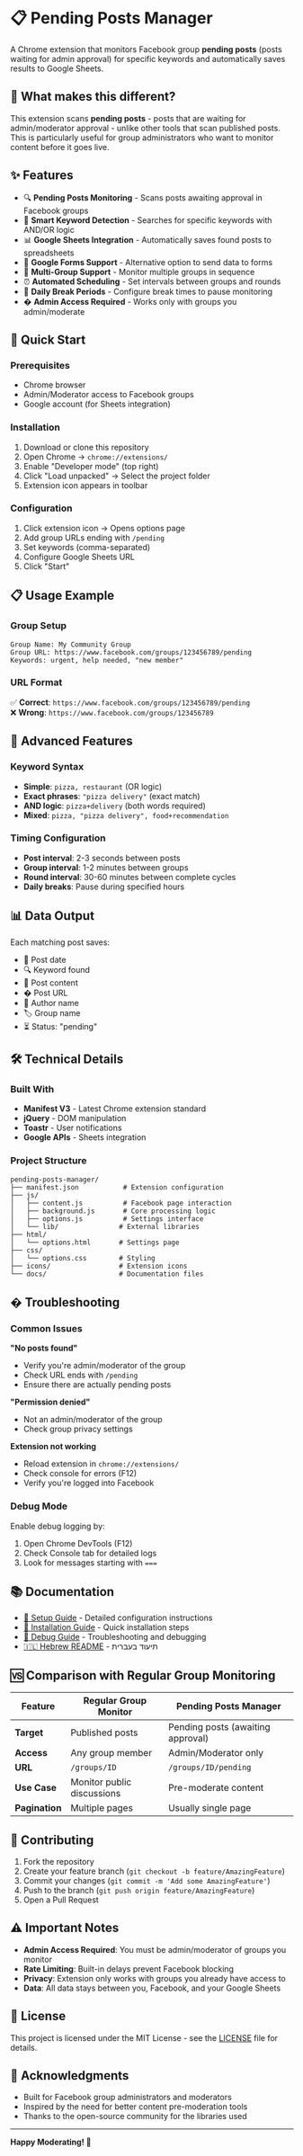 # 📋 Pending Posts Manager

A Chrome extension that monitors Facebook group **pending posts** (posts waiting for admin approval) for specific keywords and automatically saves results to Google Sheets.

## 🎯 What makes this different?

This extension scans **pending posts** - posts that are waiting for admin/moderator approval - unlike other tools that scan published posts. This is particularly useful for group administrators who want to monitor content before it goes live.

## ✨ Features

- 🔍 **Pending Posts Monitoring** - Scans posts awaiting approval in Facebook groups
- 🎯 **Smart Keyword Detection** - Searches for specific keywords with AND/OR logic
- 📊 **Google Sheets Integration** - Automatically saves found posts to spreadsheets
- 📝 **Google Forms Support** - Alternative option to send data to forms
- 🔄 **Multi-Group Support** - Monitor multiple groups in sequence
- ⏰ **Automated Scheduling** - Set intervals between groups and rounds
- 🛑 **Daily Break Periods** - Configure break times to pause monitoring
- � **Admin Access Required** - Works only with groups you admin/moderate

## 🚀 Quick Start

### Prerequisites
- Chrome browser
- Admin/Moderator access to Facebook groups
- Google account (for Sheets integration)

### Installation
1. Download or clone this repository
2. Open Chrome → `chrome://extensions/`
3. Enable "Developer mode" (top right)
4. Click "Load unpacked" → Select the project folder
5. Extension icon appears in toolbar

### Configuration
1. Click extension icon → Opens options page
2. Add group URLs ending with `/pending`
3. Set keywords (comma-separated)
4. Configure Google Sheets URL
5. Click "Start"

## 📋 Usage Example

### Group Setup
```
Group Name: My Community Group
Group URL: https://www.facebook.com/groups/123456789/pending
Keywords: urgent, help needed, "new member"
```

### URL Format
✅ **Correct**: `https://www.facebook.com/groups/123456789/pending`  
❌ **Wrong**: `https://www.facebook.com/groups/123456789`

## 🔧 Advanced Features

### Keyword Syntax
- **Simple**: `pizza, restaurant` (OR logic)
- **Exact phrases**: `"pizza delivery"` (exact match)
- **AND logic**: `pizza+delivery` (both words required)
- **Mixed**: `pizza, "pizza delivery", food+recommendation`

### Timing Configuration
- **Post interval**: 2-3 seconds between posts
- **Group interval**: 1-2 minutes between groups  
- **Round interval**: 30-60 minutes between complete cycles
- **Daily breaks**: Pause during specified hours

## 📊 Data Output

Each matching post saves:
- 📅 Post date
- 🔍 Keyword found
- 📝 Post content
- � Post URL
- 👤 Author name
- 🏷️ Group name
- ⏳ Status: "pending"

## 🛠️ Technical Details

### Built With
- **Manifest V3** - Latest Chrome extension standard
- **jQuery** - DOM manipulation
- **Toastr** - User notifications
- **Google APIs** - Sheets integration

### Project Structure
```
pending-posts-manager/
├── manifest.json           # Extension configuration
├── js/
│   ├── content.js          # Facebook page interaction
│   ├── background.js       # Core processing logic
│   ├── options.js          # Settings interface
│   └── lib/               # External libraries
├── html/
│   └── options.html       # Settings page
├── css/
│   └── options.css        # Styling
├── icons/                 # Extension icons
└── docs/                  # Documentation files
```

## � Troubleshooting

### Common Issues

**"No posts found"**
- Verify you're admin/moderator of the group
- Check URL ends with `/pending`
- Ensure there are actually pending posts

**"Permission denied"**
- Not an admin/moderator of the group
- Check group privacy settings

**Extension not working**
- Reload extension in `chrome://extensions/`
- Check console for errors (F12)
- Verify you're logged into Facebook

### Debug Mode
Enable debug logging by:
1. Open Chrome DevTools (F12)
2. Check Console tab for detailed logs
3. Look for messages starting with `===`

## 📚 Documentation

- [📖 Setup Guide](SETUP-GUIDE.md) - Detailed configuration instructions
- [🚀 Installation Guide](INSTALL.md) - Quick installation steps
- [🐛 Debug Guide](DEBUG.md) - Troubleshooting and debugging
- [🇮🇱 Hebrew README](README-he.md) - תיעוד בעברית

## 🆚 Comparison with Regular Group Monitoring

| Feature | Regular Group Monitor | Pending Posts Manager |
|---------|----------------------|----------------------|
| **Target** | Published posts | Pending posts (awaiting approval) |
| **Access** | Any group member | Admin/Moderator only |
| **URL** | `/groups/ID` | `/groups/ID/pending` |
| **Use Case** | Monitor public discussions | Pre-moderate content |
| **Pagination** | Multiple pages | Usually single page |

## 🤝 Contributing

1. Fork the repository
2. Create your feature branch (`git checkout -b feature/AmazingFeature`)
3. Commit your changes (`git commit -m 'Add some AmazingFeature'`)
4. Push to the branch (`git push origin feature/AmazingFeature`)
5. Open a Pull Request

## ⚠️ Important Notes

- **Admin Access Required**: You must be admin/moderator of groups you monitor
- **Rate Limiting**: Built-in delays prevent Facebook blocking
- **Privacy**: Extension only works with groups you already have access to
- **Data**: All data stays between you, Facebook, and your Google Sheets

## 📄 License

This project is licensed under the MIT License - see the [LICENSE](LICENSE) file for details.

## 🎉 Acknowledgments

- Built for Facebook group administrators and moderators
- Inspired by the need for better content pre-moderation tools
- Thanks to the open-source community for the libraries used

---

**Happy Moderating! 🎯**
